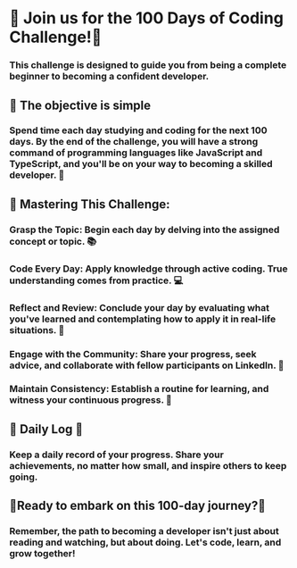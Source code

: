 # 🚀 Join us for the 100 Days of Coding Challenge!🚀

### This challenge is designed to guide you from being a complete beginner to becoming a confident developer.

## 🎯 The objective is simple

### Spend time each day studying and coding for the next 100 days. By the end of the challenge, you will have a strong command of programming languages like JavaScript and TypeScript, and you'll be on your way to becoming a skilled developer. 🌈

## 📖 Mastering This Challenge:

### Grasp the Topic: Begin each day by delving into the assigned concept or topic. 📚
### Code Every Day: Apply knowledge through active coding. True understanding comes from practice. 💻
### Reflect and Review: Conclude your day by evaluating what you've learned and contemplating how to apply it in real-life situations. 🤔
### Engage with the Community: Share your progress, seek advice, and collaborate with fellow participants on LinkedIn. 👥
### Maintain Consistency: Establish a routine for learning, and witness your continuous progress. 🌱

## 🚀 Daily Log 🚀

### Keep a daily record of your progress. Share your achievements, no matter how small, and inspire others to keep going.

## 🚀Ready to embark on this 100-day journey?🚀

### Remember, the path to becoming a developer isn't just about reading and watching, but about doing. Let's code, learn, and grow together!
